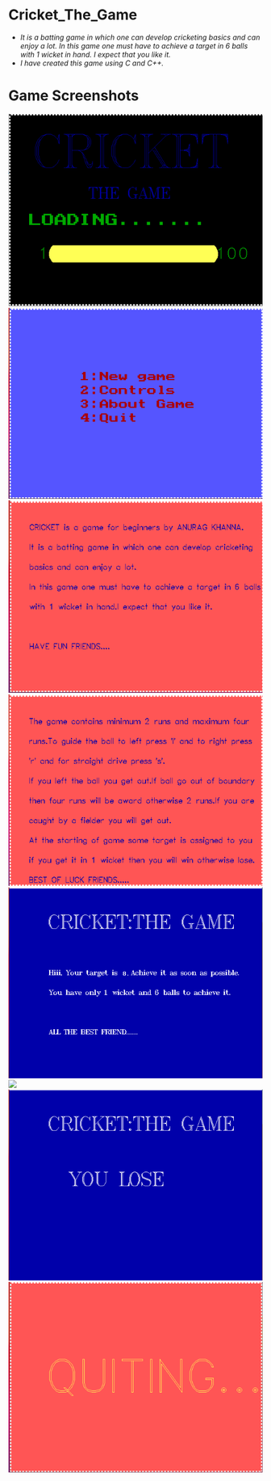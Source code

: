 # Cricket_The_Game
- _It is a batting game in which one can develop cricketing basics and can enjoy a lot. In this game one must have to achieve a target in 6 balls with 1 wicket in hand. I expect that you like it._
- _I have created this game using C and C++._
# Game Screenshots
![](Gameplay%20Images/start.png)
![](Gameplay%20Images/options.png)
![](Gameplay%20Images/about.png)
![](Gameplay%20Images/controls.png)
![](Gameplay%20Images/Gameplay1.png)
![](Gameplay%20Images/Gameplay2.png)
![](Gameplay%20Images/lose_or_win_screen.png)
![](Gameplay%20Images/quit.png)
